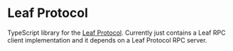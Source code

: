 # Leaf Protocol

TypeScript library for the [Leaf Protocol][lp]. Currently just contains a Leaf RPC client implementation
and it depends on a Leaf Protocol RPC server.

[lp]: https://github.com/muni-town/agentic-fediverse/blob/main/leaf-protocol-draft.md#leaf-protocol-draft
